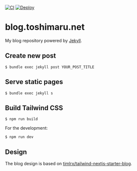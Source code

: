 [![CI](https://github.com/toshimaru/blog.toshimaru.net/actions/workflows/ci.yml/badge.svg)](https://github.com/toshimaru/blog.toshimaru.net/actions/workflows/ci.yml)
[![Deploy](https://github.com/toshimaru/blog.toshimaru.net/actions/workflows/deploy.yml/badge.svg)](https://github.com/toshimaru/blog.toshimaru.net/actions/workflows/deploy.yml)

# blog.toshimaru.net

My blog repository powered by [Jekyll](https://github.com/jekyll/jekyll).

## Create new post

```console
$ bundle exec jekyll post YOUR_POST_TITLE
```

## Serve static pages

```console
$ bundle exec jekyll s
```

## Build Tailwind CSS

```console
$ npm run build
```

For the development:

```console
$ npm run dev
```

## Design

The blog design is based on [timlrx/tailwind-nextjs-starter-blog](https://github.com/timlrx/tailwind-nextjs-starter-blog).
